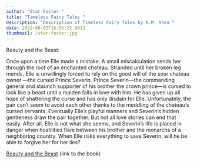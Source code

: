 ```yaml
---
author: "Star Foster "
title: "Timeless Fairy Tales "
description: "Description of Timeless Fairy Tales by K.M. Shea "
date: 2022-08-03T16:05:22.901Z
thumbnail: /star-foster.jpg
---
```

Beauty and the Beast:

Once upon a time Elle made a mistake. A small miscalculation sends her through the roof of an enchanted chateau. Stranded until her broken leg mends, Elle is unwillingly forced to rely on the good will of the sour chateau owner —the cursed Prince Severin. Prince Severin—the commanding general and staunch supporter of his brother the crown prince—is cursed to look like a beast until a maiden falls in love with him. He has given up all hope of shattering the curse and has only disdain for Elle. Unfortunately, the pair can’t seem to avoid each other thanks to the meddling of the chateau’s cursed servants. Eventually Elle’s playful manners and Severin’s hidden gentleness draw the pair together. But not all love stories can end that easily. After all, Elle is not what she seems, and Severin’s life is placed in danger when hostilities flare between his brother and the monarchs of a neighboring country. When Elle risks everything to save Severin, will he be able to forgive her for her lies?

[Beauty and the Beast](https://www.goodreads.com/book/show/34115450-beauty-and-the-beast) (link to the book)